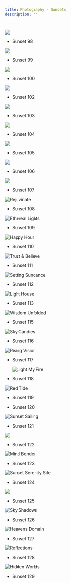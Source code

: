 ```yaml
---
title: Photography - Sunsets
description: ''

---
```

![](/assets/img/printfavorite.JPG)

* Sunset 98

![](/assets/img/img_9664.JPEG)

* Sunset 99

![](/assets/img/img_0154.jpeg)

* Sunset 100

![](/assets/img/img_0138.jpeg)

* Sunset  102

![](/assets/img/img_0087.jpeg)

* Sunset 103

![](/assets/img/img_0021.jpeg)

* Sunset 104

![](/assets/img/img_0019.jpeg)

* Sunset 105

![](/assets/img/img_0125.jpeg)

* Sunset 106

![](/assets/img/img_0350.JPEG)

* Sunset 107

![](/assets/img/img_9996.jpeg "Rejuvinate")

* Sunset 108

![](/assets/img/img_9768.jpeg "Ethereal Lights")

* Sunset 109

![](/assets/img/img_9772.jpeg "Happy Hour")

* Sunset 110

![](/assets/img/img_9959.jpeg "Trust & Believe")

* Sunset 111

![](/assets/img/img_9694.jpeg "Setting Sundance")

* Sunset 112

![](/assets/img/img_9338.jpeg "Light House")

* Sunset 113

![](/assets/img/img_0213.jpeg "Wisdom Unfolded")

* Sunset 115

![](/assets/img/img_7887.jpeg "Sky Candies")

* Sunset 116

![](/assets/img/img_9693.jpeg "Rising Vision")

* Sunset 117

  ![](/assets/img/img_9518.jpeg "Light My Fire")
* Sunset 118

![](/assets/img/img_7580.jpeg "Red Tide")

* Sunset 119

* Sunset 120

![](/assets/img/img_9516.jpeg "Sunset Sailing")

* Sunset 121

![](/assets/img/sunsetgoldenray.JPG)

* Sunset 122

![](/assets/img/img_9664.jpeg "Mind Bender")

* Sunset 123

![](/assets/img/img_9332.jpeg "Sunset Serenity Site")

* Sunset 124

![](/assets/img/sunset-valleys.JPG)

* Sunset 125

![](/assets/img/img_3692.jpeg "Sky Shadows")

* Sunset 126

![](/assets/img/img_0154.JPEG "Heavens Domain")

* Sunset 127

![](/assets/img/img_9215.jpeg "Reflections")

* Sunset 128

![](/assets/img/img_9324.jpeg "Hidden Worlds")

* Sunset 129